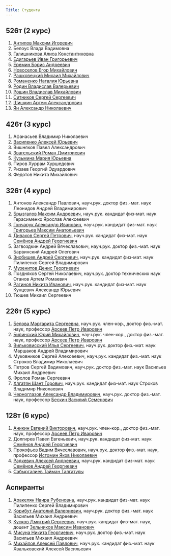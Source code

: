 ```yaml
---
Title: Студенты
---
```


## 526т (2 курс)
1. [Антипов Максим Игоревич](mailto:maksim.antipov.97@mail.ru "E-mail: maksim.antipov.97@mail.ru")
2. Белоус Влада Вадимовна
3. [Галишникова Алиса Константиновна](mailto:alice19832@gmail.com "E-mail: alice19832@gmail.com")
4. [Едигарьев Иван Григорьевич](mailto:edigaryev.ig@phystech.edu "E-mail: edigaryev.ig@phystech.edu")
5. [Еремин Борис Андреевич](mailto:ereminbonisru@yandex.ru "E-mail: ereminbonisru@yandex.ru")
6. [Новоселов Егор Михайлович](mailto:novoselovegor@gmail.com "E-mail: novoselovegor@gmail.com")
7. [Рашковецкий Михаил Михайлович](mailto:rashkovetskiy.mm@phystech.edu "E-mail: rashkovetskiy.mm@phystech.edu")
8. [Романенко Наталия Юрьевна](mailto:rmtasha@yandex.ru "E-mail: rmtasha@yandex.ru")
9. [Родин Владислав Валерьевич](mailto:rodin.vv@phystech.edu "E-mail: rodin.vv@phystech.edu")
10. [Рощин Владислав Михайлович](mailto:rpqshniki@gmail.com "E-mail: rpqshniki@gmail.com")
11. [Ситников Сергей Сергеевич](mailto:mailtosergeysitnikov@yandex.ru "E-mail: mailtosergeysitnikov@yandex.ru")
12. [Шишкин Артем Александрович](mailto:artem.shishkin@phystech.edu "E-mail: artem.shishkin@phystech.edu")
13. [Ян Александр Николаевич](mailto:caiiiarh@gmail.com "E-mail: caiiiarh@gmail.com")

## 426т (3 курс)
1. Афанасьев Владимир Николаевич
2. [Василенко Алексей Юрьевич](mailto:vasilex@mail.ru "E-mail: vasilex@mail.ru")
3. Вишняков Павел Александрович
4. [Звагельский Роман Дмитриевич](mailto:superznatok@gmail.com "E-mail: superznatok@gmail.com")
5. [Кузьмина Мария Юрьевна](mailto:kuzmina_maria@inbox.ru "E-mail: kuzmina_maria@inbox.ru")
6. Пиров Хуррам Хуршедович
7. Ризаев Георгий Эдуардович
8. Федотов Никита Михайлович

## 326т (4 курс)
1. Антонов Александр Павлович, науч.рук. доктор физ.-мат. наук Леонидов Андрей Владимирович
2. [Брызгалов Максим Андреевич](mailto:maximumbrv@yandex.ru "E-mail: maximumbrv@yandex.ru"), науч.рук. кандидат физ-мат. наук Герасименко Ярослав Алексеевич
3. [Гончарук Александр Иванович](mailto:goncharuk@phystech.edu "E-mail: goncharuk@phystech.edu"), науч.рук. кандидат физ-мат. наук [Григорьев Максим Анатольевич](%base_url%?people%2Ftutors%2Fgrigoryev.ma)
4. [Диваков Сергей Петрович](mailto:div.gerge@gmail.com "E-mail: div.gerge@gmail.com"), науч.рук. кандидат физ-мат. наук [Семёнов Андрей Георгиевич](%base_url%?people%2Ftutors%2Fsemenov.ag)
5. Загвоздкин Андрей Вячеславович, науч.рук. доктор физ.-мат. наук Барвинский Андрей Олегович
6. [Знобишев Андрей Сергеевич](mailto:znobish353@rambler.ru "E-mail: znobish353@rambler.ru"), науч.рук. кандидат физ-мат. наук Пилипенко Сергей Владимирович
7. [Музенитов Денис Георгиевич](mailto:dionis.chelny@bk.ru "E-mail: dionis.chelny@bk.ru")
8. Поздняков Сергей Николаевич, науч.рук. доктор технических наук Оганов Артем Ромаевич
9. [Рагинов Никита Иванович](mailto:raginov-n@yandex.ru "E-mail: raginov-n@yandex.ru"), науч.рук. кандидат физ-мат. наук Кунцевич Александр Юрьевич
10. Тюшев Михаил Сергеевич

## 226т (5 курс)
1. [Белова Маргарита Сергеевна](mailto:belova.margarita11@gmail.com "E-mail: belova.margarita11@gmail.com"), науч.рук. член-кор., доктор физ.-мат. наук, профессор [Арсеев Петр Иварович](%base_url%?people%2Ftutors%2Farseev.pi)
2. [Билинский Юрий Михайлович](mailto:nelogan@yandex.ru "E-mail: nelogan@yandex.ru"), науч.рук. член-кор., доктор физ.-мат. наук, профессор [Арсеев Петр Иварович](%base_url%?people%2Ftutors%2Farseev.pi)
3. [Вильковисский Илья Сергеевич](mailto:reminguk@gmail.com "E-mail: reminguk@gmail.com"), науч.рук. доктор физ.-мат. наук Маршаков Андрей Владимирович
4. Муковников Сергей Алексеевич, науч.рук. кандидат физ.-мат. наук Строков Владимир Николаевич
5. Петров Сергей Вадимович, науч.рук. доктор физ.-мат. наук Васильев Михаил Андреевич
6. Фролов Роман Сергеевич
7. [Хлгатян Шант Горович](mailto:khlghatyanshant@gmail.com "E-mail: khlghatyanshant@gmail.com"), науч.рук. кандидат физ-мат. наук Строков Владимир Николаевич
8. [Черноглазов Александр Владимирович](mailto:chernoglazov_aleksandr@mail.ru "E-mail: chernoglazov_aleksandr@mail.ru"), науч.рук. доктор физ.-мат. наук, профессор [Бескин Василий Семенович](%base_url%?people%2Ftutors%2Fbeskin.vs)

## 128т (6 курс)
1. [Аникин Евгений Викторович](mailto:evg.anikin@mail.ru "E-mail: evg.anikin@mail.ru"), науч.рук. член-кор., доктор физ.-мат. наук, профессор [Арсеев Петр Иварович](%base_url%?people%2Ftutors%2Farseev.pi)
2. Долгирев Павел Евгеньевич, науч.рук. кандидат физ-мат. наук [Семёнов Андрей Георгиевич](%base_url%?people%2Ftutors%2Fsemenov.ag)
3. [Прокофьев Вадим Вячеславович](mailto:lopata94@yandex.ru "E-mail: lopata94@yandex.ru"), науч.рук. доктор физ.-мат. наук, профессор [Истомин Яков Николаевич](%base_url%?people%2Ftutors%2Fistomin.yn)
4. [Радкевич Алексей Андреевич](mailto:10radkeih@mail.ru "E-mail: 10radkeih@mail.ru"), науч.рук. кандидат физ-мат. наук [Семёнов Андрей Георгиевич](%base_url%?people%2Ftutors%2Fsemenov.ag)
5. [Сабыргалиев Тайман Талгатулы](mailto:sabyrgalie@phystech.edu "E-mail: sabyrgalie@phystech.edu")

## Аспиранты
1. [Аракелян Наира Рубеновна](mailto:n.rubenovna@mail.ru "E-mail: n.rubenovna@mail.ru"), науч.рук. кандидат физ-мат. наук Пилипенко Сергей Владимирович
2. [Корибут Анатолий Валериевич](mailto:akoribut@gmail.com "E-mail: akoribut@gmail.com"), науч.рук. доктор физ.-мат. наук Васильев Михаил Андреевич
3. [Кусков Дмитрий Сергеевич](mailto:dimankuskov@gmail.com "E-mail: dimankuskov@gmail.com"), науч.рук. кандидат физ-мат. наук, доцент [Зельников Максим Иванович](%base_url%?people%2Ftutors%2Fzelnikov.mi)
4. [Мисуна Никита Георгиевич](mailto:migeo@bk.ru "E-mail: migeo@bk.ru"), науч.рук. доктор физ.-мат. наук Васильев Михаил Андреевич
5. [Михайлов Алексей Павлович](mailto:a.p.mikhaylov@gmail.com "E-mail: a.p.mikhaylov@gmail.com"), науч.рук. кандидат физ.-мат. наук Хвальковский Алексей Васильевич

